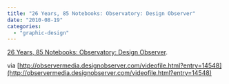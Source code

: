 ```yaml
---
title: "26 Years, 85 Notebooks: Observatory: Design Observer"
date: "2010-08-19"
categories: 
  - "graphic-design"
---
```


[26 Years, 85 Notebooks: Observatory: Design Observer](http://observatory.designobserver.com/entry.html?entry=6067).

via [http://observermedia.designobserver.com/videofile.html?entry=14548](http://observermedia.designobserver.com/videofile.html?entry=14548)
